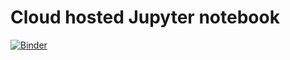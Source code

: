# Cloud hosted Jupyter notebook
[![Binder](https://mybinder.org/badge_logo.svg)](https://mybinder.org/v2/gh/ilyasdc/jupy-binder/master?filepath=linstab_modes.ipynb)
